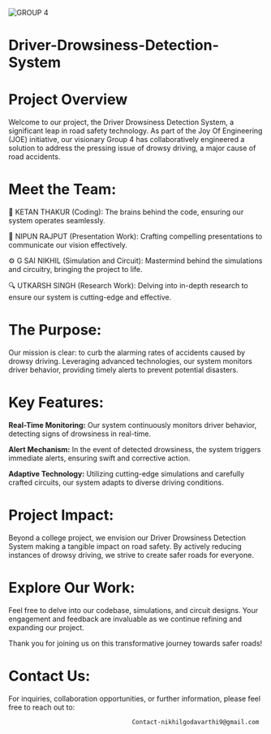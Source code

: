 ![GROUP 4](https://user-images.githubusercontent.com/76142366/148746625-99e0c920-ce7c-4498-8770-4d264643aa6b.png)
# Driver-Drowsiness-Detection-System</br>

# Project Overview

Welcome to our project, the Driver Drowsiness Detection System, a significant leap in road safety technology. As part of the Joy Of Engineering (JOE) initiative, our visionary Group 4 has collaboratively engineered a solution to address the pressing issue of drowsy driving, a major cause of road accidents.

# Meet the Team: 

🚀 KETAN THAKUR (Coding): The brains behind the code, ensuring our system operates seamlessly.

🎤 NIPUN RAJPUT (Presentation Work): Crafting compelling presentations to communicate our vision effectively.

⚙️ G SAI NIKHIL (Simulation and Circuit): Mastermind behind the simulations and circuitry, bringing the project to life.

🔍 UTKARSH SINGH (Research Work): Delving into in-depth research to ensure our system is cutting-edge and effective.

# The Purpose:

Our mission is clear: to curb the alarming rates of accidents caused by drowsy driving. Leveraging advanced technologies, our system monitors driver behavior, providing timely alerts to prevent potential disasters.

# Key Features: 

**Real-Time Monitoring:** Our system continuously monitors driver behavior, detecting signs of drowsiness in real-time.

**Alert Mechanism:** In the event of detected drowsiness, the system triggers immediate alerts, ensuring swift and corrective action.

**Adaptive Technology:** Utilizing cutting-edge simulations and carefully crafted circuits, our system adapts to diverse driving conditions.

# Project Impact: 

Beyond a college project, we envision our Driver Drowsiness Detection System making a tangible impact on road safety. By actively reducing instances of drowsy driving, we strive to create safer roads for everyone.

# Explore Our Work: 

Feel free to delve into our codebase, simulations, and circuit designs. Your engagement and feedback are invaluable as we continue refining and expanding our project.

Thank you for joining us on this transformative journey towards safer roads!

# Contact Us:

For inquiries, collaboration opportunities, or further information, please feel free to reach out to:

                                      Contact-nikhilgodavarthi9@gmail.com
                                      
